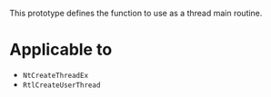 This prototype defines the function to use as a thread main routine.

# Applicable to
 - `NtCreateThreadEx`
 - `RtlCreateUserThread`
